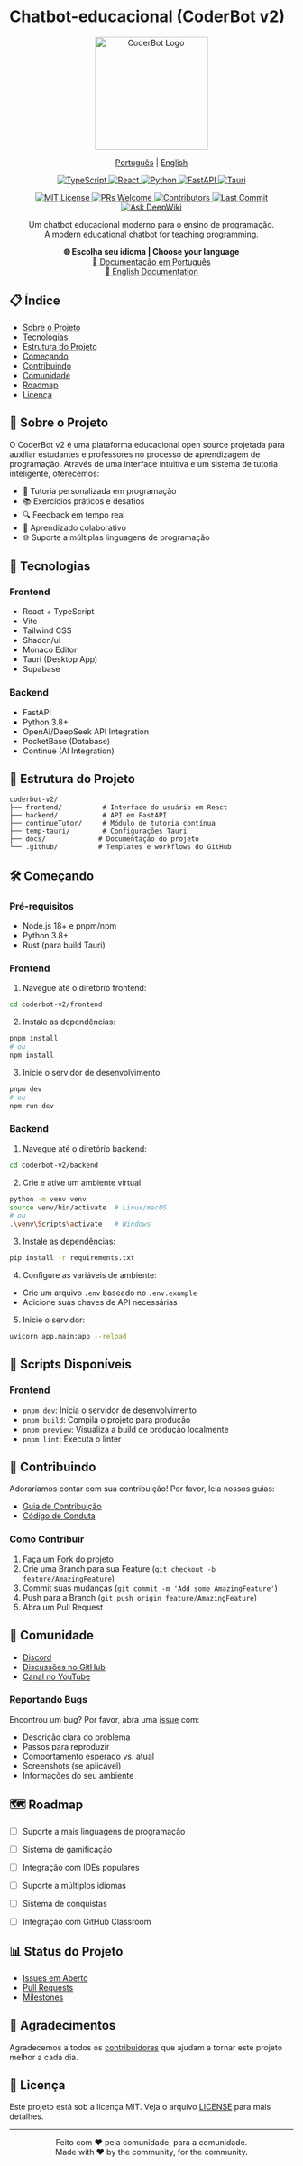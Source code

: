 # Chatbot-educacional (CoderBot v2)

<p align="center">
  <img src="docs/assets/coderbot_colorfull.png" alt="CoderBot Logo" width="200"/>
</p>

<p align="center">
  <a href="docs/pt-BR/README.md">Português</a> |
  <a href="docs/en/README.md">English</a>
</p>

<p align="center">
  <a href="https://www.typescriptlang.org/" target="_blank">
    <img src="https://img.shields.io/badge/TypeScript-007ACC?style=for-the-badge&logo=typescript&logoColor=white" alt="TypeScript"/>
  </a>
  <a href="https://reactjs.org/" target="_blank">
    <img src="https://img.shields.io/badge/React-20232A?style=for-the-badge&logo=react&logoColor=61DAFB" alt="React"/>
  </a>
  <a href="https://www.python.org/" target="_blank">
    <img src="https://img.shields.io/badge/Python-3776AB?style=for-the-badge&logo=python&logoColor=white" alt="Python"/>
  </a>
  <a href="https://fastapi.tiangolo.com/" target="_blank">
    <img src="https://img.shields.io/badge/FastAPI-009688?style=for-the-badge&logo=fastapi&logoColor=white" alt="FastAPI"/>
  </a>
  <a href="https://tauri.studio/" target="_blank">
    <img src="https://img.shields.io/badge/Tauri-FFC131?style=for-the-badge&logo=Tauri&logoColor=white" alt="Tauri"/>
  </a>
</p>

<p align="center">
  <a href="https://opensource.org/licenses/MIT" target="_blank">
    <img src="https://img.shields.io/badge/License-MIT-green.svg" alt="MIT License"/>
  </a>
  <a href="http://makeapullrequest.com" target="_blank">
    <img src="https://img.shields.io/badge/PRs-welcome-brightgreen.svg?style=flat-square" alt="PRs Welcome"/>
  </a>
  <a href="https://github.com/Chatbot-educacional/Chatbot-educacional/graphs/contributors" target="_blank">
    <img src="https://img.shields.io/github/contributors/Chatbot-educacional/Chatbot-educacional" alt="Contributors"/>
  </a>
  <a href="https://github.com/Chatbot-educacional/Chatbot-educacional/commits/main" target="_blank">
    <img src="https://img.shields.io/github/last-commit/Chatbot-educacional/Chatbot-educacional" alt="Last Commit"/>
  </a>
  <a href="https://deepwiki.com/Chatbot-educacional/Chatbot-educacional"><img src="https://deepwiki.com/badge.svg" alt="Ask DeepWiki"></a>

</p>
<p align="center">
  Um chatbot educacional moderno para o ensino de programação.<br/>
  A modern educational chatbot for teaching programming.
</p>

<p align="center">
  <b>🌐 Escolha seu idioma | Choose your language</b><br/>
  <a href="docs/pt-BR/README.md">📖 Documentação em Português</a><br/>
  <a href="docs/en/README.md">📖 English Documentation</a>
</p>

## 📋 Índice

- [Sobre o Projeto](#-sobre-o-projeto)
- [Tecnologias](#-tecnologias)
- [Estrutura do Projeto](#-estrutura-do-projeto)
- [Começando](#-começando)
- [Contribuindo](#-contribuindo)
- [Comunidade](#-comunidade)
- [Roadmap](#-roadmap)
- [Licença](#-licença)

## 🎯 Sobre o Projeto

O CoderBot v2 é uma plataforma educacional open source projetada para auxiliar estudantes e professores no processo de aprendizagem de programação. Através de uma interface intuitiva e um sistema de tutoria inteligente, oferecemos:

- 🤖 Tutoria personalizada em programação
- 📚 Exercícios práticos e desafios
- 🔍 Feedback em tempo real
- 👥 Aprendizado colaborativo
- 🌐 Suporte a múltiplas linguagens de programação

## 🚀 Tecnologias

### Frontend
- React + TypeScript
- Vite
- Tailwind CSS
- Shadcn/ui
- Monaco Editor
- Tauri (Desktop App)
- Supabase

### Backend
- FastAPI
- Python 3.8+
- OpenAI/DeepSeek API Integration
- PocketBase (Database)
- Continue (AI Integration)

## 📁 Estrutura do Projeto

```
coderbot-v2/
├── frontend/          # Interface do usuário em React
├── backend/           # API em FastAPI
├── continueTutor/     # Módulo de tutoria contínua
├── temp-tauri/        # Configurações Tauri
├── docs/             # Documentação do projeto
└── .github/          # Templates e workflows do GitHub
```

## 🛠️ Começando

### Pré-requisitos
- Node.js 18+ e pnpm/npm
- Python 3.8+
- Rust (para build Tauri)

### Frontend

1. Navegue até o diretório frontend:
```bash
cd coderbot-v2/frontend
```

2. Instale as dependências:
```bash
pnpm install
# ou
npm install
```

3. Inicie o servidor de desenvolvimento:
```bash
pnpm dev
# ou
npm run dev
```

### Backend

1. Navegue até o diretório backend:
```bash
cd coderbot-v2/backend
```

2. Crie e ative um ambiente virtual:
```bash
python -m venv venv
source venv/bin/activate  # Linux/macOS
# ou
.\venv\Scripts\activate   # Windows
```

3. Instale as dependências:
```bash
pip install -r requirements.txt
```

4. Configure as variáveis de ambiente:
- Crie um arquivo `.env` baseado no `.env.example`
- Adicione suas chaves de API necessárias

5. Inicie o servidor:
```bash
uvicorn app.main:app --reload
```

## 🔧 Scripts Disponíveis

### Frontend
- `pnpm dev`: Inicia o servidor de desenvolvimento
- `pnpm build`: Compila o projeto para produção
- `pnpm preview`: Visualiza a build de produção localmente
- `pnpm lint`: Executa o linter

## 👥 Contribuindo

Adoraríamos contar com sua contribuição! Por favor, leia nossos guias:

- [Guia de Contribuição](CONTRIBUTING.md)
- [Código de Conduta](CODE_OF_CONDUCT.md)

### Como Contribuir

1. Faça um Fork do projeto
2. Crie uma Branch para sua Feature (`git checkout -b feature/AmazingFeature`)
3. Commit suas mudanças (`git commit -m 'Add some AmazingFeature'`)
4. Push para a Branch (`git push origin feature/AmazingFeature`)
5. Abra um Pull Request

## 🌟 Comunidade

- [Discord](https://discord.gg/seu-servidor)
- [Discussões no GitHub](https://github.com/Chatbot-educacional/Chatbot-educacional/discussions)
- [Canal no YouTube](https://youtube.com/@seu-canal)

### Reportando Bugs

Encontrou um bug? Por favor, abra uma [issue](https://github.com/Chatbot-educacional/Chatbot-educacional/issues) com:

- Descrição clara do problema
- Passos para reproduzir
- Comportamento esperado vs. atual
- Screenshots (se aplicável)
- Informações do seu ambiente

## 🗺️ Roadmap

- [ ] Suporte a mais linguagens de programação
- [ ] Sistema de gamificação
- [ ] Integração com IDEs populares

- [ ] Suporte a múltiplos idiomas
- [ ] Sistema de conquistas
- [ ] Integração com GitHub Classroom

## 📊 Status do Projeto

- [Issues em Aberto](https://github.com/Chatbot-educacional/Chatbot-educacional/issues)
- [Pull Requests](https://github.com/Chatbot-educacional/Chatbot-educacional/pulls)
- [Milestones](https://github.com/Chatbot-educacional/Chatbot-educacional/milestones)

## 🙏 Agradecimentos

Agradecemos a todos os [contribuidores](https://github.com/Chatbot-educacional/Chatbot-educacional/graphs/contributors) que ajudam a tornar este projeto melhor a cada dia.

## 📝 Licença

Este projeto está sob a licença MIT. Veja o arquivo [LICENSE](LICENSE) para mais detalhes.

---

<p align="center">
  Feito com ❤️ pela comunidade, para a comunidade.<br/>
  Made with ❤️ by the community, for the community.
</p>
